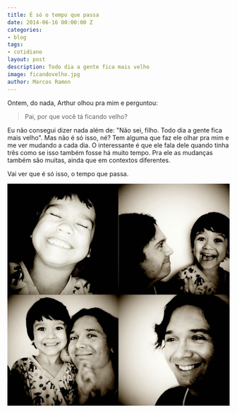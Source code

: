 ```yaml
---
title: É só o tempo que passa
date: 2014-06-16 00:00:00 Z
categories:
- blog
tags:
- cotidiano
layout: post
description: Todo dia a gente fica mais velho
image: ficandovelho.jpg
author: Marcos Ramon
---
```


Ontem, do nada, Arthur olhou pra mim e perguntou:
     
> Pai, por que você tá ficando velho?
     
Eu não consegui dizer nada além de: "Não sei, filho. Todo dia a gente fica mais velho". Mas não é só isso, né? Tem alguma que faz ele olhar pra mim e me ver mudando a cada dia. O interessante é que ele fala dele quando tinha três como se isso também fosse há muito tempo. Pra ele as mudanças também são muitas, ainda que em contextos diferentes.
     
Vai ver que é só isso, o tempo que passa.

<img src="/assets/images/ficandovelho.jpg">
